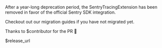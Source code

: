 After a year-long deprecation period, the SentryTracingExtension has
been removed in favor of the official Sentry SDK integration.

Checkout out our migration guides if you have not migrated yet.

Thanks to $contributor for the PR 👏

$release_url
